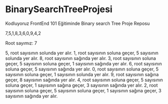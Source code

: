# BinarySearchTreeProjesi
Kodluyoruz FrontEnd 101 Eğitiminde Binary search Tree Proje Reposu

7,5,1,8,3,6,0,9,4,2

Root sayımız: 7

5, root sayısının solunda yer alır.
1, root sayısının soluna geçer, 5 sayısının solunda yer alır.
8, root sayısının sağında yer alır.
3, root sayısının soluna geçer, 5 sayısının soluna geçer, 1 sayısının sağında yer alır.
6, root sayısının soluna geçer, 5 sayısının sağında yer alır.
0, root sayısının soluna geçer, 5 sayısının soluna geçer, 1 sayısının solunda yer alır.
9, root sayısının sağına geçer, 8 sayısının sağında yer alır.
4, root sayısının soluna geçer, 5 sayısının soluna geçer, 1 sayısının sağına geçer, 3 sayısının sağında yer alır.
2, root sayısının soluna geçer, 5 sayısının soluna geçer, 1 sayısının sağına geçer, 3 sayısının sağında yer alır.
